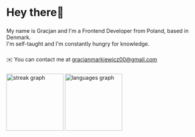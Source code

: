 <h1 align="left">Hey there👋</h1>

###

<p align="left">My name is Gracjan and I'm a Frontend Developer from Poland, based in Denmark. <br>I'm self-taught and I'm constantly hungry for knowledge.</p>

###

<p align="left">✉️  You can contact me at <a href="mailto:gracjanmarkiewicz00@gmail.com">gracjanmarkiewicz00@gmail.com</a></p>

###

<div align="left">
  <img src="https://streak-stats.demolab.com?user=markewycz&locale=en&mode=daily&theme=dark&hide_border=false&border_radius=5&order=3" height="150" alt="streak graph"  />
  <img src="https://github-readme-stats.vercel.app/api/top-langs?username=markewycz&locale=en&hide_title=false&layout=compact&card_width=320&langs_count=5&theme=dark&hide_border=false&order=2" height="150" alt="languages graph"  />
<!--   <img src="https://myreadme.vercel.app/api/embed/markewycz?panels=userstatistics,toprepositories,toplanguages,commitgraph" alt="reimaginedreadme" /> -->
</div>

###
